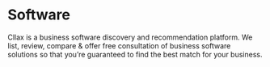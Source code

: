 # Software
Cllax is a business software discovery and recommendation platform. We list, review, compare &amp; offer free consultation of business software solutions so that you’re guaranteed to find the best match for your business.
